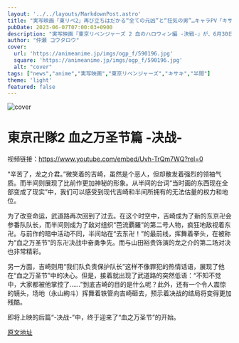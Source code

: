 ```yaml
---
layout: '../../layouts/MarkdownPost.astro'
title: "実写映画「東リベ2」再び立ちはだかる“全ての元凶”と“狂気の男”…キャラPV「キサキ×半間」編公開"
pubDate: 2023-06-07T07:00:03+0900
description: "実写映画『東京リベンジャーズ 2 血のハロウィン編 -決戦-』が、6月30日に公開を迎える。このたび、熱き心で繋がるキャラクターたちの絆を捉えたキャラクターPVの第2弾として、キサキ（間宮祥太朗）×半間（清水尋也）編が公開された。"
author: "仲瀬 コウタロウ"
cover:
  url: 'https://animeanime.jp/imgs/ogp_f/590196.jpg'
  square: 'https://animeanime.jp/imgs/ogp_f/590196.jpg'
  alt: "cover"
tags: ["news","anime","実写映画","東京リベンジャーズ","キサキ","半間"]
theme: 'light'
featured: false
---
```


![cover](https://animeanime.jp/imgs/ogp_f/590196.jpg)

 
# 東京卍隊2 血之万圣节篇 -决战-

视频链接：https://www.youtube.com/embed/Uvh-TrQm7WQ?rel=0

“辛苦了，龙之介君。”微笑着的吉崎，虽然是个恶人，但却散发着强烈的领袖气质。而半间则展现了比前作更加神秘的形象。从半间的台词“当时画的东西现在全部变成了现实”中，我们可以感受到现代吉崎和半间所拥有的无法估量的权力和地位。

为了改变命运，武道路再次回到了过去。在这个时空中，吉崎成为了新的东京卍会参番队队长，而半间则成为了敌对组织“芭流覇羅”的第二号人物，疯狂地敌视着东卍。与前作的暗中活动不同，半间站在“去东卍！”的最前线，挥舞着拳头，在被称为“血之万圣节”的东卍决战中奋勇争先。而与山田裕贵饰演的龙之介的第二场对决也非常精彩。

另一方面，吉崎则用“我们队负责保护队长”这样不像罪犯的热情话语，展现了他在“血之万圣节”中的决心。但是，接着就出现了武道路的突然低语：“不知不觉中，大家都被他掌控了……”到底吉崎的目的是什么呢？此外，还有一个令人震惊的镜头，场地（永山絢斗）挥舞着铁管向吉崎砸去，预示着决战的结局将变得更加残酷。

即将上映的后篇“-决战-”中，终于迎来了“血之万圣节”的开始。

  [原文地址](https://animeanime.jp/article/2023/06/07/77782.html)